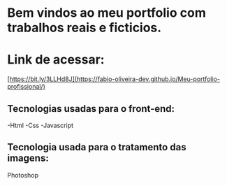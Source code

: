 # Bem vindos ao meu portfolio com trabalhos reais e ficticios.


# Link de acessar:
[https://bit.ly/3LLHd8J](https://fabio-oliveira-dev.github.io/Meu-portfolio-profissional/)

## Tecnologias usadas para o front-end:
-Html
-Css
-Javascript

## Tecnologia usada para o tratamento das imagens:
Photoshop